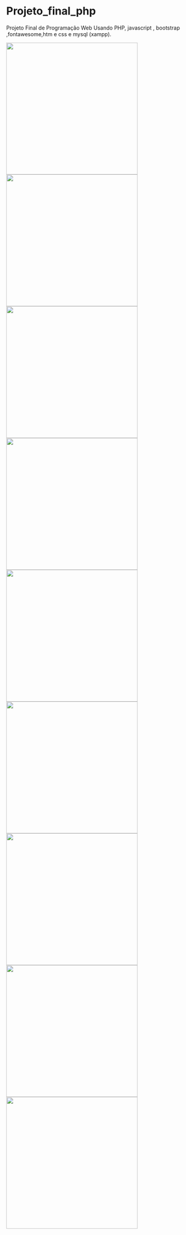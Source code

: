 # Projeto_final_php
Projeto Final de Programação Web Usando PHP, javascript , bootstrap ,fontawesome,htm e css e mysql (xampp).

<p float="left">

 <img src="https://github.com/user-attachments/assets/d03927a6-54c1-4bb7-aa5c-4c85bb3f2563" width="350" />
 <img src="https://github.com/user-attachments/assets/d9a01ec9-0d19-4578-a504-17224564284b" width="350" />
 <img src="https://github.com/user-attachments/assets/14fd9197-aa90-484a-b048-c118a41239a0" width="350" /> 
 <img src="https://github.com/user-attachments/assets/9f21f470-67e6-41ba-8d1c-d5e9e389bf9a" width="350" /> 
 <img src="https://github.com/user-attachments/assets/15250dee-d117-4f66-8c24-53807c10d534" width="350" /> 
 <img src="https://github.com/user-attachments/assets/77f99513-768c-4210-ba51-119da63440c2" width="350" /> 
 <img src="https://github.com/user-attachments/assets/5b44d462-2bf4-4b06-8a86-df6bc888ab40" width="350" /> 
 <img src="https://github.com/user-attachments/assets/81232a92-b053-4bfa-9ef4-75a5f65be3ba" width="350" /> 
 <img src="https://github.com/user-attachments/assets/d2764c0f-0b17-4a4e-8f84-063c4afc3aa3" width="350" /> 


</p>




